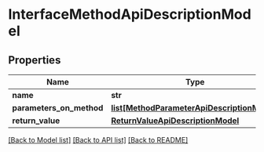 # InterfaceMethodApiDescriptionModel


## Properties
Name | Type | Description | Notes
------------ | ------------- | ------------- | -------------
**name** | **str** |  | [optional] 
**parameters_on_method** | [**list[MethodParameterApiDescriptionModel]**](MethodParameterApiDescriptionModel.md) |  | [optional] 
**return_value** | [**ReturnValueApiDescriptionModel**](ReturnValueApiDescriptionModel.md) |  | [optional] 

[[Back to Model list]](../README.md#documentation-for-models) [[Back to API list]](../README.md#documentation-for-api-endpoints) [[Back to README]](../README.md)


